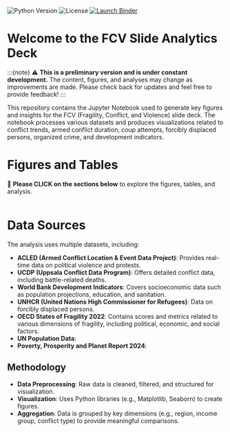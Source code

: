 ![Python Version](https://img.shields.io/badge/python-3.8%2B-blue)
![License](https://img.shields.io/github/license/mglpurroy/slide-deck-analytics-1)
[![Launch Binder](https://mybinder.org/badge_logo.svg)](https://mybinder.org/v2/gh/mglpurroy/slide-deck-analytics-1/main?urlpath=%2Fdoc%2Ftree%2Fdocs%2Fnotebooks%2Fmain.ipynb)

# Welcome to the FCV Slide Analytics Deck

:::{note}
⚠️ **This is a preliminary version and is under constant development.** The content, figures, and analyses may change as improvements are made. Please check back for updates and feel free to provide feedback!
:::

This repository contains the Jupyter Notebook used to generate key figures and insights for the FCV (Fragility, Conflict, and Violence) slide deck. The notebook processes various datasets and produces visualizations related to conflict trends, armed conflict duration, coup attempts, forcibly displaced persons, organized crime, and development indicators.


# Figures and Tables

📌 **Please CLICK on the sections below** to explore the figures, tables, and analysis.

```{tableofcontents}
```

# Data Sources

The analysis uses multiple datasets, including:

- **ACLED (Armed Conflict Location & Event Data Project)**: Provides real-time data on political violence and protests.
- **UCDP (Uppsala Conflict Data Program)**: Offers detailed conflict data, including battle-related deaths.
- **World Bank Development Indicators**: Covers socioeconomic data such as population projections, education, and sanitation.
- **UNHCR (United Nations High Commissioner for Refugees)**: Data on forcibly displaced persons.
- **OECD States of Fragility 2022**: Contains scores and metrics related to various dimensions of fragility, including political, economic, and social factors.
- **UN Population Data**:
- **Poverty, Prosperity and Planet Report 2024**:

## Methodology

- **Data Preprocessing**: Raw data is cleaned, filtered, and structured for visualization.
- **Visualization**: Uses Python libraries (e.g., Matplotlib, Seaborn) to create figures.
- **Aggregation**: Data is grouped by key dimensions (e.g., region, income group, conflict type) to provide meaningful comparisons.

